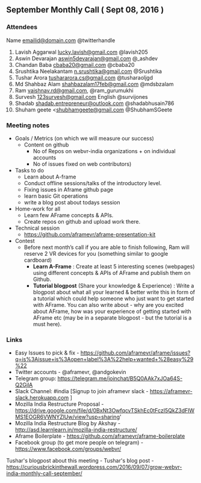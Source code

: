 ## September Monthly Call ( Sept 08, 2016 )

### Attendees
  Name <emailid@domain.com> @twitterhandle
  1. Lavish Aggarwal <lucky.lavish@gmail.com> @lavish205
  2. Aswin Devarajan <aswin5devarajan@gmail.com> @_ashdev 
  3. Chandan Baba <cbaba20@gmail.com> @cbaba20
  4. Srushtika Neelakantam <n.srushtika@gmail.com> @Srushtika 
  5. Tushar Arora <tushararora.cs@gmail.com> @tusharaoljgd
  6. Md Shahbaz Alam <shahbazalam17feb@gmail.com> @mdsbzalam
  7. Ram <vaishnav.rd@gmail.com>, @ram_gurumukhi
  8. Survesh <123survesh@gmail.com> English  @survijones
  9. Shadab <shadab.entrepreneur@outlook.com> @shadabhusain786
  10. Shuham geete <shubhamgeete@gmail.com @ShubhamSGeete
  
### Meeting notes
  * Goals / Metrics (on which we will measure our success)
    * Content on github 
      * No of Repos on webvr-india organizations + on individual accounts
      * No of issues fixed on web contributors)
  * Tasks to do 
    * Learn about A-frame
    * Conduct offline sessions/talks of the introductory level.
    * Fixing issues in Aframe github page
    * learn basic Git operations  
    * write a blog post about todays session 
  * Home-work for all
    * Learn few AFrame concepts & APIs.
    * Create repos on github and upload work there.
  * Technical session
    * https://github.com/aframevr/aframe-presentation-kit
  * Contest
    * Before next month’s call if you are able to finish following, Ram will reserve 2 VR devices for you (something similar to google cardboard)
      * **Learn A-Frame** : Create at least 5 interesting scenes (webpages) using different concepts & APIs of AFrame and publish them on Github.
      * **Tutorial blogpost** (Share your knowledge & Experience) : Write a blogpost about what all your learned & better write this in form of a tutorial which could help someone who just want to get started with AFrame. You can also write about - why are you excited about AFrame, how was your experience of getting started with AFrame etc (may be in a separate blogpost - but the tutorial is a must here).

### Links

  * Easy Issues to pick & fix - https://github.com/aframevr/aframe/issues?q=is%3Aissue+is%3Aopen+label%3A%22help+wanted+%28easy%29%22
  * Twitter accounts - @aframevr, @andgokevin
  * Telegram group: https://telegram.me/joinchat/B5Q0AAk7xJOa64S-Q2GjlA
  * Slack Channel: #india [Signup to join aframevr slack - https://aframevr-slack.herokuapp.com ]
  * Mozilla India Restructure Proposal - https://drive.google.com/file/d/0BxNt3OwfqcvTSkhEc0tFczI5QkZ3dFlWMS1EOGR6VWNYZlUw/view?usp=sharing'
  * Mozilla India Restructure Blog by Akshay - http://asd.learnlearn.in/mozilla-india-restructure/
  * Aframe Boilerplate - https://github.com/aframevr/aframe-boilerplate
  * Facebook group (to get more people on telegram) - https://www.facebook.com/groups/webvr/
  
  Tushar's blogpost about this meeting - Tushar's blog post - https://curiousbrickinthewall.wordpress.com/2016/09/07/grow-webvr-india-monthly-call-september/



